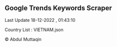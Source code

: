 

## Google Trends Keywords Scraper 
 
Last Update 18-12-2022 , 01:43:10

Country List :
VIETNAM.json



© Abdul Muttaqin 
